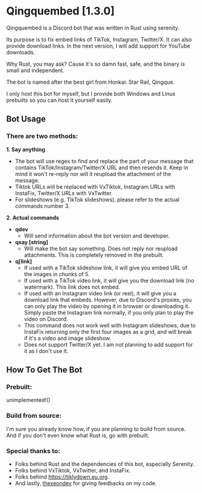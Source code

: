 # Qingquembed [1.3.0]
Qingquembed is a Discord bot that was written in Rust using serenity.

Its purpose is to fix embed links of TikTok, Instagram, Twitter/X. It can also provide download links. In the next version, I will add support for YouTube downloads.

Why Rust, you may ask? Cause it's so damn fast, safe, and the binary is small and independent.

The bot is named after the best girl from Honkai: Star Rail, Qingque.

I only host this bot for myself, but I provide both Windows and Linux prebuilts so you can host it yourself easily.

## Bot Usage
### There are two methods:

**1. Say anything**
  - The bot will use regex to find and replace the part of your message that contains TikTok/Instagram/Twitter/X URL and then resends it. Keep in mind it won't re-reply nor will it reupload the attachment of the message.
  - Tiktok URLs will be replaced with VxTiktok, Instagram URLs with InstaFix, Twitter/X URLs with VxTwitter.
  - For slideshows (e.g. TikTok slideshows), please refer to the actual commands number 3.

**2. Actual commands**
  - **qdev**
    - Will send information about the bot version and developer.
  - **qsay [string]**
    - Will make the bot say something. Does not reply nor reupload attachments. This is completely removed in the prebuilt.
  - **q[link]**
    - If used with a TikTok slideshow link, it will give you embed URL of the images in chunks of 5.
    - If used with a TikTok video link, it will give you the download link (no watermark). This link does not embed.
    - If used with an Instagram video link (or reel), it will give you a download link that embeds. However, due to Discord's proxies, you can only play the video by opening it in browser or downloading it. Simply paste the Instagram link normally, if you only plan to play the video on Discord.
    - This command does not work well with Instagram slideshows, due to InstaFix returning only the first four images as a grid, and will break if it's a video and image slideshow.
    - Does not support Twitter/X yet. I am not planning to add support for it as I don't use it. 

## How To Get The Bot
### Prebuilt:
unimplemented!()

### Build from source:
I'm sure you already know how, if you are planning to build from source. And if you don't even know what Rust is, go with prebuilt.

### Special thanks to:
- Folks behind Rust and the dependencies of this bot, especially Serenity.
- Folks behind VxTiktok, VxTwitter, and InstaFix.
- Folks behind https://tiklydown.eu.org.
- And lastly, [thexeondev](https://github.com/thexeondev) for giving feedbacks on my code.